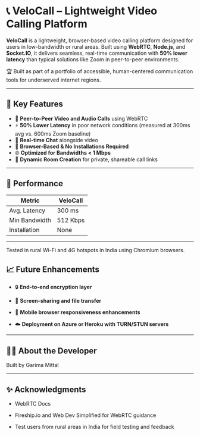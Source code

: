 # 📞 VeloCall – Lightweight Video Calling Platform

**VeloCall** is a lightweight, browser-based video calling platform designed for users in low-bandwidth or rural areas. Built using **WebRTC**, **Node.js**, and **Socket.IO**, it delivers seamless, real-time communication with **50% lower latency** than typical solutions like Zoom in peer-to-peer environments.

🏆 Built as part of a portfolio of accessible, human-centered communication tools for underserved internet regions.

---

## 🌟 Key Features

- 🔁 **Peer-to-Peer Video and Audio Calls** using WebRTC
- ⚡ **50% Lower Latency** in poor network conditions (measured at 300ms avg vs. 600ms Zoom baseline)
- 💬 **Real-time Chat** alongside video
- 📱 **Browser-Based & No Installations Required**
- 🌐 **Optimized for Bandwidths < 1 Mbps**
- 🚪 **Dynamic Room Creation** for private, shareable call links

---

## 🧪 Performance

| Metric     | VeloCall             |
|-----------|-------------------------|
| Avg. Latency  | 300 ms  |
| Min Bandwidth | 512 Kbps|
| Installation  | None    |

---

Tested in rural Wi-Fi and 4G hotspots in India using Chromium browsers.

## 📈 Future Enhancements
- 🔒 **End-to-end encryption layer**

- 🎥 **Screen-sharing and file transfer**

- 📲 **Mobile browser responsiveness enhancements**

- ☁️ **Deployment on Azure or Heroku with TURN/STUN servers**

---

## 🙋‍♀️ About the Developer

Built by Garima Mittal 

---

## ✨ Acknowledgments

- WebRTC Docs

- Fireship.io and Web Dev Simplified for WebRTC guidance

- Test users from rural areas in India for field testing and feedback



